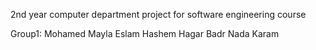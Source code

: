 2nd year computer department project for software engineering course

Group1:
Mohamed Mayla
Eslam Hashem
Hagar Badr
Nada Karam